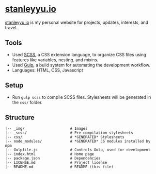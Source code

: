 [stanleyyu.io](https://stanleyyu.io)
====================================

[stanleyyu.io](https://stanleyyu.io) is my personal website for projects, updates, interests, and travel.

## Tools
- Used [SCSS][sass], a CSS extension language, to organize CSS files using features like variables, nesting, and mixins.
- Used [Gulp][gulp], a build system for automating the development workflow.
- Languages: HTML, CSS, Javascript

## Setup
- Run `gulp scss` to compile SCSS files. Stylesheets will be generated in the `css/` folder.

## Structure

```
|-- _img/                     # Images
|-- _scss/                    # Pre-compilation stylesheets
|-- css/                      # *GENERATED* Stylesheets
|-- node_modules/             # *GENERATED* JS modules installed by npm
|-- Gulpfile.js               # Controls Gulp, used for development
|-- index.html                # Home page
|-- package.json              # Dependencies
|-- LICENSE.md                # Project license
|-- README.md                 # README (this file)
```

[sass]: https://sass-lang.com/
[gulp]: https://gulpjs.com/
